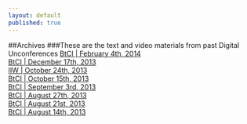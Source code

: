 ```yaml
---
layout: default
published: true
---
```


##Archives
###These are the text and video materials from past Digital Unconferences
[BtCI   |  February 4th, 2014](http://collaborativeinter.net/wiki/BtCI_2014-02-04.html)  
[BtCI   |  December 17th, 2013](http://collaborativeinter.net/wiki/BtCI_2013-12-17.html)  
[IIW   |  October 24th, 2013](http://collaborativeinter.net/wiki/iiw_2013-10-24.html)  
[BtCI  |  October 15th, 2013](http://collaborativeinter.net/wiki/BtCI_2013-10-15.html)    
[BtCI  |  September 3rd, 2013](http://collaborativeinter.net/wiki/BtCI_2013-09-03.html)     
[BtCI  |  August 27th, 2013](http://collaborativeinter.net/wiki/BtCI_2013-08-27.html)     
[BtCI  |  August 21st, 2013](http://collaborativeinter.net/wiki/BtCI_2013-08-21.html)  
[BtCI  |  August 14th, 2013](http://collaborativeinter.net/wiki/BtCI_2013-08-14.html)  
